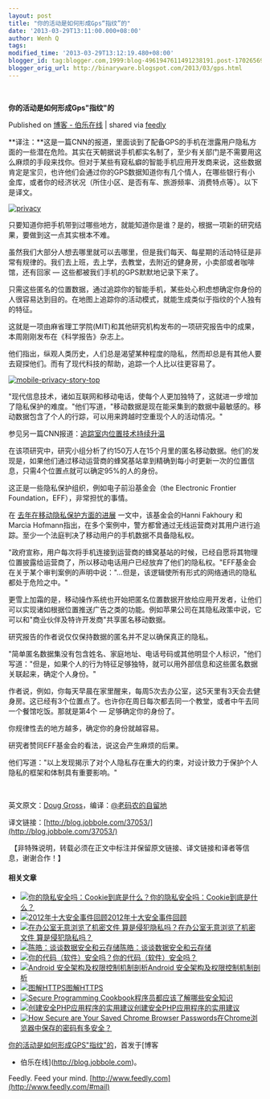 ```yaml
---
layout: post
title: "你的活动是如何形成Gps“指纹”的"
date: '2013-03-29T13:11:00.000+08:00'
author: Wenh Q
tags:
modified_time: '2013-03-29T13:12:19.480+08:00'
blogger_id: tag:blogger.com,1999:blog-4961947611491238191.post-1702656968133948678
blogger_orig_url: http://binaryware.blogspot.com/2013/03/gps.html
---
```



  

**你的活动是如何形成Gps"指纹"的**

Published on [博客 -
伯乐在线](http://blog.jobbole.com/37053/?utm_source=rss&utm_medium=rss&utm_campaign=%25e4%25bd%25a0%25e7%259a%2584%25e6%25b4%25bb%25e5%258a%25a8%25e6%2598%25af%25e5%25a6%2582%25e4%25bd%2595%25e5%25bd%25a2%25e6%2588%2590gps%25e6%258c%2587%25e7%25ba%25b9%25e7%259a%2584)
| shared via [feedly](http://www.feedly.com)

**译注：**这是一篇CNN的报道，里面谈到了配备GPS的手机在泄露用户隐私方面的一些潜在危险。其实在天朝据说手机都实名制了，至少有关部门是不需要用这么麻烦的手段来找你。但对于某些有窥私癖的智能手机应用开发商来说，这些数据肯定是宝贝，也许他们会通过你的GPS数据知道你有几个情人，在哪些银行有小金库，或者你的经济状况（所住小区、是否有车、旅游频率、消费特点等）。以下是译文。

[![privacy](http://blog.jobbole.com/wp-content/uploads/2013/03/privacy.jpg "privacy")](http://blog.jobbole.com/wp-content/uploads/2013/03/privacy.jpg "privacy")

只要知道你把手机带到过哪些地方，就能知道你是谁？是的，根据一项新的研究结果，要做到这一点其实根本不难。

虽然我们大部分人想去哪里就可以去哪里，但是我们每天、每星期的活动特征是非常有规律的。我们去上班，去上学，去教堂，去附近的健身房，小卖部或者咖啡馆，还有回家
— 这些都被我们手机的GPS默默地记录下来了。

只需这些匿名的位置数据，通过追踪你的智能手机，某些处心积虑想确定你身份的人很容易达到目的。在地图上追踪你的活动模式，就能生成类似于指纹的个人独有的特征。

这就是一项由麻省理工学院(MIT)和其他研究机构发布的一项研究报告中的成果，本周刚刚发布在《科学报告》杂志上。

他们指出，纵观人类历史，人们总是渴望某种程度的隐私，然而却总是有其他人要去窥探他们。而有了现代科技的帮助，追踪一个人比以往更容易了。

[![mobile-privacy-story-top](http://blog.jobbole.com/wp-content/uploads/2013/03/mobile-privacy-story-top.jpg "mobile-privacy-story-top")](http://blog.jobbole.com/wp-content/uploads/2013/03/mobile-privacy-story-top.jpg "mobile-privacy-story-top")

"现代信息技术，诸如互联网和移动电话，使每个人更加独特了，这就进一步增加了隐私保护的难度。"他们写道，"移动数据是现在能采集到的数据中最敏感的。移动数据包含了个人的行踪，可以用来跨越时空重现个人的活动情况。"

参见另一篇CNN报道：[追踪室内位置技术持续升温](http://www.cnn.com/2013/03/25/tech/mobile/apple-indoor-gps/index.html "The growing push to track your location indoors")

在该项研究中，研究小组分析了约150万人在15个月里的匿名移动数据。他们的发现是，如果他们通过移动运营商的蜂窝基站拿到精确到每小时更新一次的位置信息，只需4个位置点就可以确定95%的人的身份。

这正是一些隐私保护组织，例如电子前沿基金会（the Electronic Frontier
Foundation，EFF），非常担忧的事情。

在
[去年在移动隐私保护方面的进展](https://www.eff.org/deeplinks/2012/12/2012-review-major-location-privacy-developments "去年在移动隐私保护方面的进展")
一文中，该基金会的Hanni Fakhoury 和 Marcia
Hofmann指出，在多个案例中，警方都曾通过无线运营商对其用户进行追踪。至少一个法庭判决了移动用户的手机数据不具备隐私权。

"政府宣称，用户每次将手机连接到运营商的蜂窝基站的时候，已经自愿将其物理位置披露给运营商了，所以移动电话用户已经放弃了他们的隐私权。"EFF基金会在关于某个审判案例的声明中说："…但是，该逻辑使所有形式的网络通讯的隐私都处于危险之中。"

更雪上加霜的是，移动操作系统也开始把匿名位置数据开放给应用开发者，让他们可以实现诸如根据位置推送广告之类的功能。例如苹果公司在其隐私政策中说，它可以和"商业伙伴及特许开发商"共享匿名移动数据。

研究报告的作者说仅仅保持数据的匿名并不足以确保真正的隐私。

"简单匿名数据集没有包含姓名、家庭地址、电话号码或其他明显个人标识，"他们写道："但是，如果个人的行为特征足够独特，就可以用外部信息和这些匿名数据关联起来，确定个人身份。"

作者说，例如，你每天早晨在家里醒来，每周5次去办公室，这5天里有3天会去健身房。这已经有3个位置点了。也许你在周日每次都去同一个教堂，或者中午去同一个餐馆吃饭。那就是第4个
— 足够确定你的身份了。

你规律性去的地方越多，确定你的身份就越容易。

研究者赞同EFF基金会的看法，说这会产生麻烦的后果。

他们写道："以上发现揭示了对个人隐私存在重大的约束，对设计致力于保护个人隐私的框架和体制具有重要影响。"

 

英文原文：[Doug
Gross](http://www.cnn.com/2013/03/26/tech/mobile/mobile-gps-privacy-study)，编译：[@老码农的自留地](http://weibo.com/ned11)

译文链接：[http://blog.jobbole.com/37053/](http://blog.jobbole.com/37053/)

 【非特殊说明，转载必须在正文中标注并保留原文链接、译文链接和译者等信息，谢谢合作！】

#### 相关文章

-   [![你的隐私安全吗：Cookie到底是什么？](http://blog.jobbole.com/wp-content/uploads/2013/03/truth-of-cookie-150x150.png)](http://blog.jobbole.com/36154/)[你的隐私安全吗：Cookie到底是什么？](http://blog.jobbole.com/36154/)
-   [![2012年十大安全事件回顾](http://blog.jobbole.com/wp-content/uploads/2012/12/119_121211222833_1-150x150.jpg)](http://blog.jobbole.com/31283/)[2012年十大安全事件回顾](http://blog.jobbole.com/31283/)
-   [![在办公室无意浏览了机密文件
    算是侵犯隐私吗？](http://blog.jobbole.com/wp-content/plugins/wordpress-23-related-posts-plugin/static/thumbs/15.jpg)](http://blog.jobbole.com/81/)[在办公室无意浏览了机密文件
    算是侵犯隐私吗？](http://blog.jobbole.com/81/)
-   [![陈皓：谈谈数据安全和云存储](http://blog.jobbole.com/wp-content/uploads/2012/04/spacemonkeyHW_270x283-150x150.jpg)](http://blog.jobbole.com/17131/)[陈皓：谈谈数据安全和云存储](http://blog.jobbole.com/17131/)
-   [![你的代码（软件）安全吗？](http://blog.jobbole.com/wp-content/uploads/2012/03/Are-You-Practicing-Safe-Coding1-150x150.jpg)](http://blog.jobbole.com/16511/)[你的代码（软件）安全吗？](http://blog.jobbole.com/16511/)
-   [![Android
    安全架构及权限控制机制剖析](http://blog.jobbole.com/wp-content/uploads/2011/10/Android-logo.jpg)](http://blog.jobbole.com/25365/)[Android
    安全架构及权限控制机制剖析](http://blog.jobbole.com/25365/)
-   [![图解HTTPS](http://blog.jobbole.com/wp-content/plugins/wordpress-23-related-posts-plugin/static/thumbs/18.jpg)](http://blog.jobbole.com/1309/)[图解HTTPS](http://blog.jobbole.com/1309/)
-   [![Secure Programming
    Cookbook](http://blog.jobbole.com/wp-content/uploads/2012/03/Secure-Programming-Cookbook-150x150.jpg)](http://blog.jobbole.com/16240/)[程序员都应该了解哪些安全知识](http://blog.jobbole.com/16240/)
-   [![创建安全PHP应用程序的实用建议](http://blog.jobbole.com/wp-content/uploads/2012/07/Useful-Tips-for-Creating-Secure-PHP-Applications1-150x150.jpg)](http://blog.jobbole.com/23559/)[创建安全PHP应用程序的实用建议](http://blog.jobbole.com/23559/)
-   [![How Secure are Your Saved Chrome Browser
    Passwords](http://blog.jobbole.com/wp-content/uploads/2012/12/How-Secure-are-Your-Saved-Chrome-Browser-Passwords-1-150x150.jpg)](http://blog.jobbole.com/30922/)[在Chrome浏览器中保存的密码有多安全？](http://blog.jobbole.com/30922/)

[你的活动是如何形成GPS"指纹"的](http://blog.jobbole.com/37053/)，首发于[博客
- 伯乐在线](http://blog.jobbole.com)。



Feedly. Feed your mind.
[http://www.feedly.com](http://www.feedly.com/#mail)
